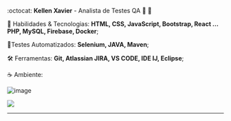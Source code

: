 :octocat: <strong>Kellen Xavier</strong> - Analista de Testes QA 👾 🐞


🦄 Habilidades & Tecnologias: <strong>HTML, CSS, JavaScript, Bootstrap, React ...</br>
PHP, MySQL, Firebase, Docker</strong>;


🤖Testes Automatizados: <strong>Selenium, JAVA, Maven</strong>;


🛠️ Ferramentas: <strong>Git, Atlassian JIRA, VS CODE, IDE IJ, Eclipse</strong>;


☕ Ambiente:

![image](https://user-images.githubusercontent.com/19178806/146633072-9d3974a7-f037-4b0b-9ab5-33819e9be62d.png)



<a href="https://www.linkedin.com/in/kellen-xavier" alt="Linkedin">
    <img src="https://img.shields.io/badge/-Linkedin-6610F2?style=for-the-badge&logo=Linkedin&logoColor=FFFFFF&link=https://www.linkedin.com/in/kellen-xavier"/>
</a>


---
